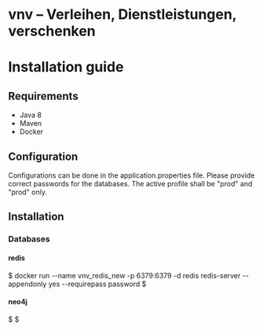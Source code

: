 # vnv – Verleihen, Dienstleistungen, verschenken
# Installation guide

## Requirements
- Java 8
- Maven
- Docker

## Configuration
Configurations can be done in the application.properties file. 
Please provide correct passwords for the databases. 
The active profile shall be "prod" and "prod" only.

## Installation
### Databases
#### redis

$ docker run --name vnv_redis_new -p 6379:6379 -d redis redis-server --appendonly yes --requirepass password $

#### neo4j

$ $

